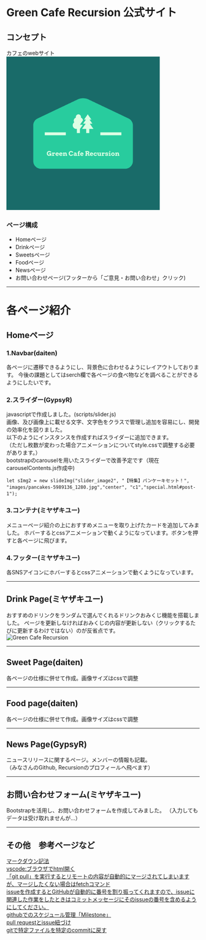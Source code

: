 # Green Cafe Recursion 公式サイト

## コンセプト
カフェのwebサイト<br>
<img width="400" alt="Green Cafe Recursion" src="images/readme/linkedin_profile_image.png">
### ページ構成
- Homeページ
- Drinkページ
- Sweetsページ
- Foodページ
- Newsページ
- お問い合わせページ(フッターから「ご意見・お問い合わせ」クリック)
***
# 各ページ紹介
## Homeページ
### 1.Navbar(daiten)
各ページに遷移できるようにし、背景色に合わせるようにレイアウトしております。
今後の課題としてはserch欄で各ページの食べ物などを調べることができるようにしたいです。
### 2.スライダー(GypsyR)
javascriptで作成しました。(scripts/slider.js)<br>
画像、及び画像上に載せる文字、文字色をクラスで管理し追加を容易にし、開発の効率化を図りました。<br>
以下のようにインスタンスを作成すればスライダーに追加できます。 <br>（ただし枚数が変わった場合アニメーションについてstyle.cssで調整する必要があります。） <br>bootstrapのcarouselを用いたスライダーで改善予定です（現在carouselContents.js作成中)

```let sImg2 = new slideImg("slider_image2", "【特集】パンケーキセット！", "images/pancakes-5989136_1280.jpg","center", "c1","special.html#post-1");```

### 3.コンテナ(ミヤザキユー)
メニューページ紹介の上におすすめメニューを取り上げたカードを追加してみました。
ホバーするとcssアニメーションで動くようになっています。ボタンを押すと各ページに飛びます。

### 4.フッター(ミヤザキユー)
各SNSアイコンにホバーするとcssアニメーションで動くようになっています。

***
## Drink Page(ミヤザキユー)
おすすめのドリンクをランダムで選んでくれるドリンクおみくじ機能を搭載しました。
ページを更新しなければおみくじの内容が更新しない（クリックするたびに更新するわけではない）のが反省点です。<br>
<img width="700" alt="Green Cafe Recursion" src="images/readme/divination.PNG">
***
## Sweet Page(daiten)
各ページの仕様に併せて作成。画像サイズはcssで調整
***
## Food page(daiten)
各ページの仕様に併せて作成。画像サイズはcssで調整
***
## News Page(GypsyR)
ニュースリリースに関するページ。メンバーの情報も記載。<br>（みなさんのGithub, Recursionのプロフィールへ飛べます）
***
## お問い合わせフォーム(ミヤザキユー)
Bootstrapを活用し、お問い合わせフォームを作成してみました。
（入力してもデータは受け取れませんが…）
***
## その他　参考ページなど
[マークダウン記法](https://qiita.com/kamorits/items/6f342da395ad57468ae3)<br>
[vscode:ブラウザでhtml開く](https://step-learn.com/article/vscode/016-open-browser.html)<br>
[「git pull」を実行するとリモートの内容が自動的にマージされてしまいますが、マージしたくない場合はfetchコマンド](https://qiita.com/tarr1124/items/d807887418671adbc46f)<br>
[issueを作成するとGitHubが自動的に番号を割り振ってくれますので、issueに関連した作業をしたときはコミットメッセージにそのissueの番号を含めるようにしてください。](https://github.com/recursion-teamdev/practice/issues/22)<br>
[githubでのスケジュール管理「Milestone」](https://seleck.cc/647)<br>
[pull requestとissue紐づけ](https://qiita.com/kodai_0122/items/18f7faa80f0302244c51)<br>
[gitで特定ファイルを特定のcommitに戻す](https://qiita.com/ritukiii/items/5bc8f74dbf4dc5d1384c)
